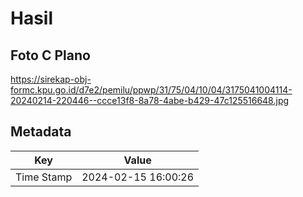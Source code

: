 # Hasil

## Foto C Plano

https://sirekap-obj-formc.kpu.go.id/d7e2/pemilu/ppwp/31/75/04/10/04/3175041004114-20240214-220446--ccce13f8-8a78-4abe-b429-47c125516648.jpg


## Metadata

| Key        | Value               |
| ---------- | ------------------- |
| Time Stamp | 2024-02-15 16:00:26 |




